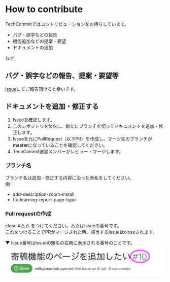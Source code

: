 # How to contribute
TechCommitではコントリビューションをお待ちしています。

- バグ・誤字などの報告  
- 機能追加などの提案・要望  
- ドキュメントの追加  

など

## バグ・誤字などの報告、提案・要望等
[Issue](https://github.com/tech-training/tech-commit-doc/issues)にてご報告頂けると幸いです。

## ドキュメントを追加・修正する
1. Issueを確認します。  
2. このレポジトリをforkし、新たにブランチを切ってドキュメントを追加・修正します。  
3. Issueを元にPullRequest（以下PR）を作成し、マージ先のブランチが**master**になっていることを確認してください。 
4. TechCommit運営メンバーがレビュー・マージします。

### ブランチ名
ブランチ名は追加・修正する内容に沿った命名をしてください。    
例：  

- add-description-zoom-install  
- fix-learning-report-page-typo

### Pull requestの作成
close #△△ をつけてください。△△はIssueの番号です。  
これをつけることでPRがマージされた時、該当するIssueはcloseされます。  

▼ Issue番号はIssueの題名の右側に表示される番号のことです。  
![Issue番号](images/contribute/issue-number.png)
